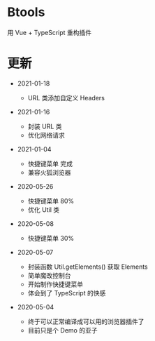 # Btools

用 Vue + TypeScript 重构插件

# 更新

- 2021-01-18

  - URL 类添加自定义 Headers

- 2021-01-16

  - 封装 URL 类
  - 优化网络请求

- 2021-01-04

  - 快捷键菜单 完成
  - 兼容火狐浏览器

- 2020-05-26

  - 快捷键菜单 80%
  - 优化 Util 类

- 2020-05-08

  - 快捷键菜单 30%

- 2020-05-07

  - 封装函数 Util.getElements() 获取 Elements
  - 简单魔改控制台
  - 开始制作快捷键菜单
  - 体会到了 TypeScript 的快感

- 2020-05-04
  - 终于可以正常编译成可以用的浏览器插件了
  - 目前只是个 Demo 的亚子
